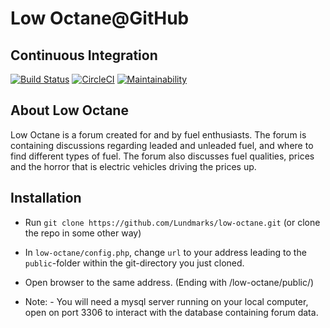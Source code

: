 # Low Octane@GitHub
## Continuous Integration

[![Build Status](https://scrutinizer-ci.com/g/Lundmarks/low-octane/badges/build.png?b=main)](https://scrutinizer-ci.com/g/Lundmarks/low-octane/build-status/main) [![CircleCI](https://circleci.com/gh/Lundmarks/low-octane.svg?style=svg)](https://app.circleci.com/pipelines/github/Lundmarks/low-octane) [![Maintainability](https://api.codeclimate.com/v1/badges/c8986a3392f396b90742/maintainability)](https://codeclimate.com/github/Lundmarks/low-octane/maintainability)


## About Low Octane

Low Octane is a forum created for and by fuel enthusiasts. The forum is containing discussions regarding leaded and unleaded fuel, and where to find different types of fuel. The forum also discusses fuel qualities, prices and the horror that is electric vehicles driving the prices up.

## Installation
- Run `git clone https://github.com/Lundmarks/low-octane.git` (or clone the repo in some other way)
- In `low-octane/config.php`, change `url` to your address leading to the `public`-folder within the git-directory you just cloned.
- Open browser to the same address. (Ending with /low-octane/public/)

- Note:
        - You will need a mysql server running on your local computer, open on port 3306 to interact with the database containing forum data.
